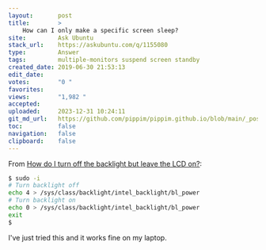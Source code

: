 ```yaml
---
layout:       post
title:        >
    How can I only make a specific screen sleep?
site:         Ask Ubuntu
stack_url:    https://askubuntu.com/q/1155080
type:         Answer
tags:         multiple-monitors suspend screen standby
created_date: 2019-06-30 21:53:13
edit_date:    
votes:        "0 "
favorites:    
views:        "1,982 "
accepted:     
uploaded:     2023-12-31 10:24:11
git_md_url:   https://github.com/pippim/pippim.github.io/blob/main/_posts/2019/2019-06-30-How-can-I-only-make-a-specific-screen-sleep_.md
toc:          false
navigation:   false
clipboard:    false
---
```


From [How do I turn off the backlight but leave the LCD on?](https://unix.stackexchange.com/questions/137854/how-do-i-turn-off-the-backlight-but-leave-the-lcd-on):



``` bash
$ sudo -i
# Turn backlight off
echo 4 > /sys/class/backlight/intel_backlight/bl_power
# Turn backlight on
echo 0 > /sys/class/backlight/intel_backlight/bl_power
exit
$
```

I've just tried this and it works fine on my laptop.
